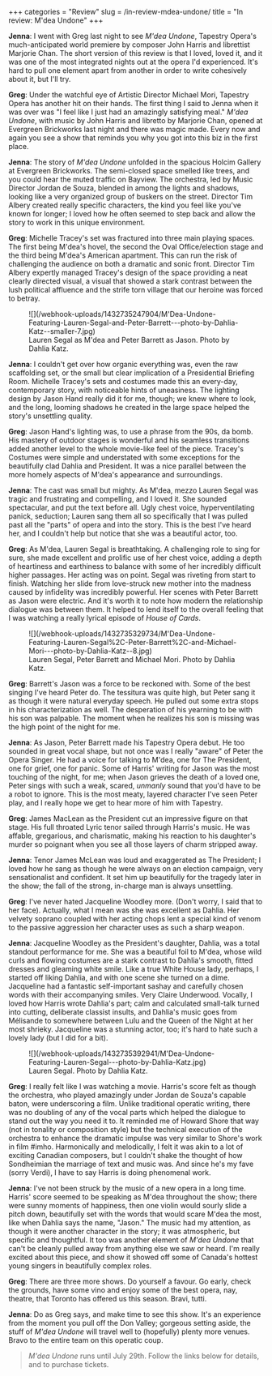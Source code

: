 +++
categories = "Review"
slug = /in-review-mdea-undone/
title = "In review: M&#039;dea Undone"
+++

**Jenna**: I went with Greg last night to see *M'dea Undone*, Tapestry Opera's much-anticipated world premiere by composer John Harris and librettist Marjorie Chan. The short version of this review is that I loved, loved it, and it was one of the most integrated nights out at the opera I'd experienced. It's hard to pull one element apart from another in order to write cohesively about it, but I'll try.

**Greg**: Under the watchful eye of Artistic Director Michael Mori, Tapestry Opera has another hit on their hands. The first thing I said to Jenna when it was over was "I feel like I just had an amazingly satisfying meal." *M'dea Undone*, with music by John Harris and libretto by Marjorie Chan, opened at Evergreen Brickworks last night and there was magic made. Every now and again you see a show that reminds you why you got into this biz in the first place. 

**Jenna**: The story of *M'dea Undone* unfolded in the spacious Holcim Gallery at Evergreen Brickworks. The semi-closed space smelled like trees, and you could hear the muted traffic on Bayview. The orchestra, led by Music Director Jordan de Souza, blended in among the lights and shadows, looking like a very organized group of buskers on the street. Director Tim Albery created really specific characters, the kind you feel like you've known for longer; I loved how he often seemed to step back and allow the story to work in this unique environment.

**Greg**: Michelle Tracey's set was fractured into three main playing spaces. The first being M'dea's hovel, the second the Oval Office/election stage and the third being M'dea's American apartment. This can run the risk of challenging the audience on both a dramatic and sonic front. Director Tim Albery expertly managed Tracey's design of the space providing a neat clearly directed visual, a visual that showed a stark contrast between the lush political affluence and the strife torn village that our heroine was forced to betray. 

<figure data-type="image">
![](/webhook-uploads/1432735247904/M'Dea-Undone-Featuring-Lauren-Segal-and-Peter-Barrett---photo-by-Dahlia-Katz--smaller-7.jpg)
<figcaption>Lauren Segal as M'dea and Peter Barrett as Jason. Photo by Dahlia Katz.</figcaption>
</figure>

**Jenna**: I couldn't get over how organic everything was, even the raw scaffolding set, or the small but clear implication of a Presidential Briefing Room. Michelle Tracey's sets and costumes made this an every-day, contemporary story, with noticeable hints of uneasiness. The lighting design by Jason Hand really did it for me, though; we knew where to look, and the long, looming shadows he created in the large space helped the story's unsettling quality.

**Greg**: Jason Hand's lighting was, to use a phrase from the 90s, da bomb. His mastery of outdoor stages is wonderful and his seamless transitions added another level to the whole movie-like feel of the piece. Tracey's Costumes were simple and understated with some exceptions for the beautifully clad Dahlia and President. It was a nice parallel between the more homely aspects of M'dea's appearance and surroundings. 

**Jenna**: The cast was small but mighty. As M'dea, mezzo Lauren Segal was tragic and frustrating and compelling, and I loved it. She sounded spectacular, and put the text before all. Ugly chest voice, hyperventilating panick, seduction; Lauren sang them all so specifically that I was pulled past all the "parts" of opera and into the story. This is the best I've heard her, and I couldn't help but notice that she was a beautiful actor, too.

**Greg**: As M'dea, Lauren Segal is breathtaking. A challenging role to sing for sure, she made excellent and prolific use of her chest voice, adding a depth of heartiness and earthiness to balance with some of her incredibly difficult higher passages. Her acting was on point. Segal was riveting from start to finish. Watching her slide from love-struck new mother into the madness caused by infidelity was incredibly powerful. Her scenes with Peter Barrett as Jason were electric. And it's worth it to note how modern the relationship dialogue was between them. It helped to lend itself to the overall feeling that I was watching a really lyrical episode of *House of Cards*. 

<figure data-type="image">
![](/webhook-uploads/1432735329734/M'Dea-Undone-Featuring-Lauren-Segal%2C-Peter-Barrett%2C-and-Michael-Mori---photo-by-Dahlia-Katz--8.jpg)
<figcaption>Lauren Segal, Peter Barrett and Michael Mori. Photo by Dahlia Katz.</figcaption>
</figure>

**Greg**: Barrett's Jason was a force to be reckoned with. Some of the best singing I've heard Peter do. The tessitura was quite high, but Peter sang it as though it were natural everyday speech. He pulled out some extra stops in his characterization as well. The desperation of his yearning to be with his son was palpable. The moment when he realizes his son is missing was the high point of the night for me. 

**Jenna**: As Jason, Peter Barrett made his Tapestry Opera debut. He too sounded in great vocal shape, but not once was I really "aware" of Peter the Opera Singer. He had a voice for talking to M'dea, one for The President, one for grief, one for panic. Some of Harris' writing for Jason was the most touching of the night, for me; when Jason grieves the death of a loved one, Peter sings with such a weak, scared, *unmanly* sound that you'd have to be a robot to ignore. This is the most meaty, layered character I've seen Peter play, and I really hope we get to hear more of him with Tapestry.

**Greg**: James MacLean as the President cut an impressive figure on that stage. His full throated Lyric tenor sailed through Harris's music. He was affable, gregarious, and charismatic, making his reaction to his daughter's murder so poignant when you see all those layers of charm stripped away. 

**Jenna**: Tenor James McLean was loud and exaggerated as The President; I loved how he sang as though he were always on an election campaign, very sensationalist and confident. It set him up beautifully for the tragedy later in the show; the fall of the strong, in-charge man is always unsettling.

**Greg**: I've never hated Jacqueline Woodley more. (Don't worry, I said that to her face). Actually, what I mean was she was excellent as Dahlia. Her velvety soprano coupled with her acting chops lent a special kind of venom to the passive aggression her character uses as such a sharp weapon. 

**Jenna**: Jacqueline Woodley as the President's daughter, Dahlia, was a total standout performance for me. She was a beautiful foil to M'dea, whose wild curls and flowing costumes are a stark contrast to Dahlia's smooth, fitted dresses and gleaming white smile. Like a true White House lady, perhaps, I started off liking Dahlia, and with one scene she turned on a dime. Jacqueline had a fantastic self-important sashay and carefully chosen words with their accompanying smiles. Very Claire Underwood. Vocally, I loved how Harris wrote Dahlia's part; calm and calculated small-talk turned into cutting, deliberate classist insults, and Dahlia's music goes from Mélisande to somewhere between Lulu and the Queen of the Night at her most shrieky. Jacqueline was a stunning actor, too; it's hard to hate such a lovely lady (but I did for a bit).

<figure data-type="image">
![](/webhook-uploads/1432735392941/M'Dea-Undone-Featuring-Lauren-Segal---photo-by-Dahlia-Katz.jpg)
<figcaption>Lauren Segal. Photo by Dahlia Katz.</figcaption>
</figure>

**Greg**: I really felt like I was watching a movie. Harris's score felt as though the orchestra, who played amazingly under Jordan de Souza's capable baton, were underscoring a film. Unlike traditional operatic writing, there was no doubling of any of the vocal parts which helped the dialogue to stand out the way you need it to. It reminded me of Howard Shore that way (not in tonality or composition style) but the technical execution of the orchestra to enhance the dramatic impulse was very similar to Shore's work in film #imho. Harmonically and melodically, I felt it was akin to a lot of exciting Canadian composers, but I couldn't shake the thought of how Sondheimian the marriage of text and music was. And since he's my fave (sorry Verdi), I have to say Harris is doing phenomenal work. 

**Jenna**: I've not been struck by the music of a new opera in a long time. Harris' score seemed to be speaking as M'dea throughout the show; there were sunny moments of happiness, then one violin would sourly slide a pitch down, beautifully set with the words that would scare M'dea the most, like when Dahlia says the name, "Jason." The music had my attention, as though it were another character in the story; it was atmospheric, but specific and thoughtful. It too was another element of *M'dea Undone* that can't be cleanly pulled away from anything else we saw or heard. I'm really excited about this piece, and show it showed off some of Canada's hottest young singers in beautifully complex roles.

**Greg**: There are three more shows. Do yourself a favour. Go early, check the grounds, have some vino and enjoy some of the best opera, nay, theatre, that Toronto has offered us this season. Bravi, tutti.  

**Jenna**: Do as Greg says, and make time to see this show. It's an experience from the moment you pull off the Don Valley; gorgeous setting aside, the stuff of *M'dea Undone* will travel well to (hopefully) plenty more venues. Bravo to the entire team on this operatic coup.

> *M'dea Undone* runs until July 29th. Follow the links below for details, and to purchase tickets.
